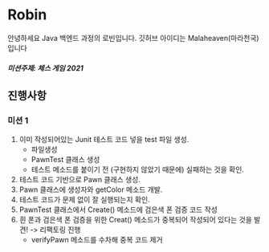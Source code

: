 # Robin
안녕하세요 Java 백엔드 과정의 로빈입니다. 깃허브 아이디는 Malaheaven(마라천국) 입니다
##### 미션주제: 체스 게임 2021
## 진행사항 
### 미션 1
1. 이미 작성되어있는 Junit 테스트 코드 넣을 test 파일 생성.
   * 파일생성
   * PawnTest 클래스 생성
   * 테스트 메소드를 붙이기 전 (구현하지 않았기 때문에)  실패하는 것을 확인.
2. 테스트 코드 기반으로 Pawn 클래스 생성.
3. Pawn 클래스에 생성자와 getColor 메소드 개발.
4. 테스트 코드가 문제 없이 잘 실행되는지 확인.
5. PawnTest 클래스에서 Create() 메소드에 검은색 폰 검증 코드 작성
6. 흰 폰과 검은색 폰 검증을 위한 Creat() 메소드가 중복되어 작성되어 있다는 것을 발견! -> 리팩토링 진행
   *  verifyPawn 메소드를 수차해 중복 코드 제거
